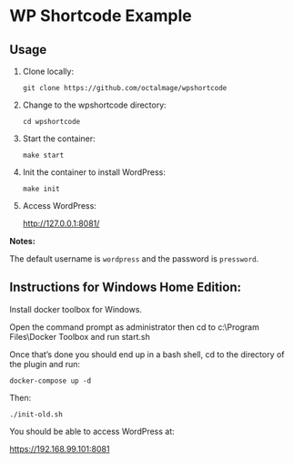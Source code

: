 # WP Shortcode Example

## Usage

1. Clone locally:

	```
	git clone https://github.com/octalmage/wpshortcode
	```

1. Change to the wpshortcode directory:

	```
	cd wpshortcode
	```

1. Start the container:

	```
	make start
	```

1. Init the container to install WordPress:

	```
	make init
	```

1. Access WordPress:

	http://127.0.0.1:8081/

**Notes:**

The default username is `wordpress` and the password is `pressword`.


## Instructions for Windows Home Edition:

Install docker toolbox for Windows.

Open the command prompt as administrator then cd to c:\Program Files\Docker Toolbox and run start.sh

Once that’s done you should end up in a bash shell, cd to the directory of the plugin and run:

```
docker-compose up -d
```

Then:

```
./init-old.sh
```

You should be able to access WordPress at:

https://192.168.99.101:8081
